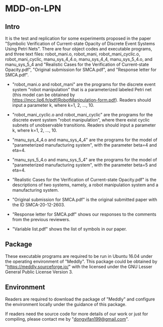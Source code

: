 MDD-on-LPN
====
Intro
----
It is the test and replication for some experiments proposed in the paper "Symbolic Verification of Current-state Opacity of Discrete Event Systems Using Petri Nets".
There are four object codes and executable programs, and three text files: robot_mani.o, robot_mani, robot_mani_cyclic.o, robot_mani_cyclic, manu_sys_4_4.o, manu_sys_4_4, manu_sys_5_4.o, and manu_sys_5_4 and "Realistic Cases for the Verification of Current-state Opacity.pdf", "Original submission for SMCA.pdf", and "Response letter for SMCA.pdf". 

* "robot_mani.o and robot_mani" are the programs for the discrete event system "robot manipulation" that is a parameterized labeled Petri net (this model can be obtained by https://mcc.lip6.fr/pdf/RobotManipulation-form.pdf). Readers should input a parameter k, where k=1, 2, ..., 10.

* "robot_mani_cyclic.o and robot_mani_cyclic" are the programs for the discrete event system "robot manipulation", where there exist cyclic subnets of unobservable transitions. Readers should input a parameter k, where k=1, 2, ..., 10.

* "manu_sys_4_4.o and manu_sys_4_4" are the programs for the model of "parameterized manufacturing system", with the parameter beta=4 and eta=4.

* "manu_sys_5_4.o and manu_sys_5_4" are the programs for the model of "parameterized manufacturing system", with the parameter beta=5 and eta=4.

* "Realistic Cases for the Verification of Current-state Opacity.pdf" is the descriptions of two systems, namely, a robot manipulation system and a  manufacturing system.

* "Original submission for SMCA.pdf" is the original submitted paper with the ID SMCA-20-12-2603.

* "Response letter for SMCA.pdf" shows our responses to the comments from the previous reviewers.

* "Variable list.pdf" shows the list of symbols in our paper. 

Package
-----
These executable programs are required to be run in Ubuntu 16.04 under the operating environment of "Meddly". 
This package could be obtained by "https://meddly.sourceforge.io/" with the licensed under the GNU Lesser General Public License Version 3.

Environment
-----
Readers are required to download the package of "Meddly" and configure the environment locally under the guidance of this package.

If readers need the source code for more details of our work or just for compiling, please contact me by "dongyifan199@gmail.com".
